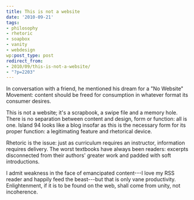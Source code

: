 ```yaml
---
title: This is not a website
date: '2010-09-21'
tags:
- philosophy
- rhetoric
- soapbox
- vanity
- webdesign
wp:post_type: post
redirect_from:
- 2010/09/this-is-not-a-website/
- "?p=2203"
---
```


In conversation with a friend, he mentioned his dream for a "No Website" Movement: content should be freed for consumption in whatever format its consumer desires.

This is not a website; it's a scrapbook, a swipe file and a memory hole. There is no separation between content and design, form or function: all is one. Island 94 looks like a blog insofar as this is the necessary form for its proper function: a legitimating feature and rhetorical device.

Rhetoric is the issue: just as curriculum requires an instructor, information requires delivery. The worst textbooks have always been readers: excerpts disconnected from their authors' greater work and padded with soft introductions.

I admit weakness in the face of emancipated content---I love my RSS reader and happily feed the beast---but that is only vane productivity. Enlightenment, if it is to be found on the web, shall come from unity, not incoherence.
